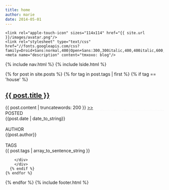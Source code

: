 ```yaml
---
title: home  
author: marie  
date: 2014-05-01  
---
```


<!doctype html>
<!--[if lt IE 9]><html class="ie"><![endif]-->
<!--[if gte IE 9]><!-->
<html>
<!--<![endif]-->
<head>
    <meta charset="utf-8"/>
    <meta http-equiv="X-UA-Compatible" content="IE=edge,chrome=1">
    <title>{{ page.title }} | tmxoxo </title>
    <meta name="viewport" content="width=device-width, initial-scale=1" />
    <meta name="author" content="Ted & Marie" />
    <link rel="stylesheet" href="/blog/css/main.css" />
    <link rel="stylesheet" href="/blog/css/code_highlights.css" />
    <link rel="stylesheet" href="/blog/css/widescreen.css" />
    <!--[if lt IE 9]>
        <script src="http://html5shiv.googlecode.com/svn/trunk/html5.js"></script>
    <![endif]-->
    
    <link rel="apple-touch-icon" sizes="114x114" href="{{ site.url }}/images/avatar.png"/>
    <link rel="stylesheet" type="text/css" href="//fonts.googleapis.com/css?family=Droid+Sans:normal,400|Open+Sans:300,300italic,400,400italic,600,600italic,700,700italic,800,800italic|Raleway:200"/>
    <meta name="description" content="tmxoxo: blog"/>
</head>
<body lang="en" id="main-layout" >
{% include nav.html %}
{% include lside.html %}

{% for post in site.posts %}
    {% for tag in post.tags | first %}
      {% if tag == 'house' %}
        <div id = "content" style="position:relative;min-height:0px;">
        <h2><a href = "http://tmxoxo.github.io/blog{{post.url}}">{{ post.title }}</a></h2>
        <div id = "blockcontent" style = "border-bottom:1px dashed #f1f1f1;">
            {{ post.content  | truncatewords: 200 }}  <a href = "http://tmxoxo.github.io/blog{{post.url}}"> >> </a>
        </div>
        <div id = "rside" style = "right:-175px;">
            POSTED<br>
            {{post.date | date_to_string}} <br><br>
            AUTHOR<br>
            {{post.author}} <br><br>
            TAGS<br>
            {{ post.tags | array_to_sentence_string }}
    
        </div>
        </div>
      {% endif %}
    {% endfor %}
    
{% endfor %}
{% include footer.html %}

</body>
</html>
